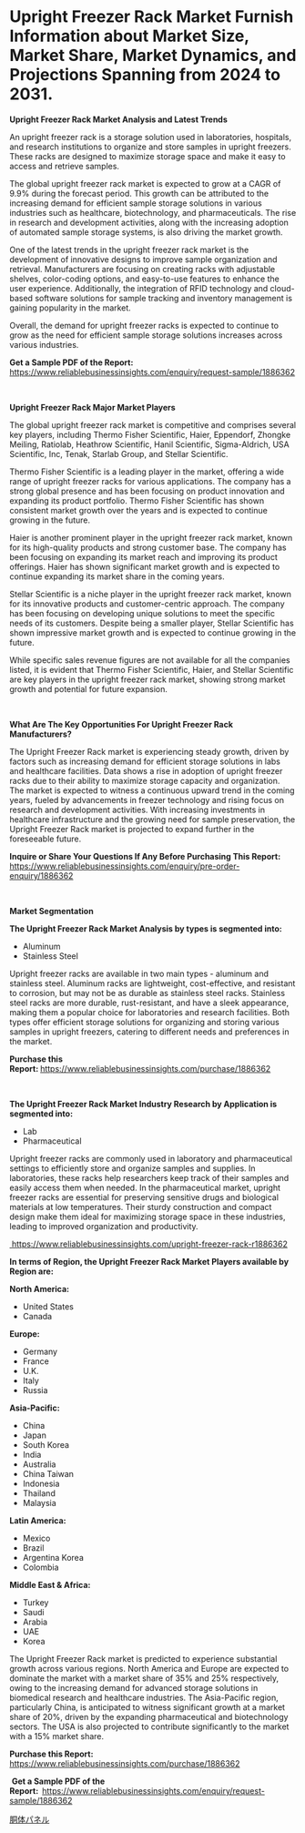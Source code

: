 <p><h1>Upright Freezer Rack Market Furnish Information about Market Size, Market Share, Market Dynamics, and Projections Spanning from 2024 to 2031.</h1></p><p><strong>Upright Freezer Rack Market Analysis and Latest Trends</strong></p>
<p><p>An upright freezer rack is a storage solution used in laboratories, hospitals, and research institutions to organize and store samples in upright freezers. These racks are designed to maximize storage space and make it easy to access and retrieve samples.</p><p>The global upright freezer rack market is expected to grow at a CAGR of 9.9% during the forecast period. This growth can be attributed to the increasing demand for efficient sample storage solutions in various industries such as healthcare, biotechnology, and pharmaceuticals. The rise in research and development activities, along with the increasing adoption of automated sample storage systems, is also driving the market growth.</p><p>One of the latest trends in the upright freezer rack market is the development of innovative designs to improve sample organization and retrieval. Manufacturers are focusing on creating racks with adjustable shelves, color-coding options, and easy-to-use features to enhance the user experience. Additionally, the integration of RFID technology and cloud-based software solutions for sample tracking and inventory management is gaining popularity in the market.</p><p>Overall, the demand for upright freezer racks is expected to continue to grow as the need for efficient sample storage solutions increases across various industries.</p></p>
<p><strong>Get a Sample PDF of the Report:&nbsp;</strong> <a href="https://www.reliablebusinessinsights.com/enquiry/request-sample/1886362">https://www.reliablebusinessinsights.com/enquiry/request-sample/1886362</a></p>
<p>&nbsp;</p>
<p><strong>Upright Freezer Rack Major Market Players</strong></p>
<p><p>The global upright freezer rack market is competitive and comprises several key players, including Thermo Fisher Scientific, Haier, Eppendorf, Zhongke Meiling, Ratiolab, Heathrow Scientific, Hanil Scientific, Sigma-Aldrich, USA Scientific, Inc, Tenak, Starlab Group, and Stellar Scientific.</p><p>Thermo Fisher Scientific is a leading player in the market, offering a wide range of upright freezer racks for various applications. The company has a strong global presence and has been focusing on product innovation and expanding its product portfolio. Thermo Fisher Scientific has shown consistent market growth over the years and is expected to continue growing in the future.</p><p>Haier is another prominent player in the upright freezer rack market, known for its high-quality products and strong customer base. The company has been focusing on expanding its market reach and improving its product offerings. Haier has shown significant market growth and is expected to continue expanding its market share in the coming years.</p><p>Stellar Scientific is a niche player in the upright freezer rack market, known for its innovative products and customer-centric approach. The company has been focusing on developing unique solutions to meet the specific needs of its customers. Despite being a smaller player, Stellar Scientific has shown impressive market growth and is expected to continue growing in the future.</p><p>While specific sales revenue figures are not available for all the companies listed, it is evident that Thermo Fisher Scientific, Haier, and Stellar Scientific are key players in the upright freezer rack market, showing strong market growth and potential for future expansion.</p></p>
<p>&nbsp;</p>
<p><strong>What Are The Key Opportunities For Upright Freezer Rack Manufacturers?</strong></p>
<p><p>The Upright Freezer Rack market is experiencing steady growth, driven by factors such as increasing demand for efficient storage solutions in labs and healthcare facilities. Data shows a rise in adoption of upright freezer racks due to their ability to maximize storage capacity and organization. The market is expected to witness a continuous upward trend in the coming years, fueled by advancements in freezer technology and rising focus on research and development activities. With increasing investments in healthcare infrastructure and the growing need for sample preservation, the Upright Freezer Rack market is projected to expand further in the foreseeable future.</p></p>
<p><strong>Inquire or Share Your Questions If Any Before Purchasing This Report:</strong> <a href="https://www.reliablebusinessinsights.com/enquiry/pre-order-enquiry/1886362">https://www.reliablebusinessinsights.com/enquiry/pre-order-enquiry/1886362</a></p>
<p>&nbsp;</p>
<p><strong>Market Segmentation</strong></p>
<p><strong>The Upright Freezer Rack Market Analysis by types is segmented into:</strong></p>
<p><ul><li>Aluminum</li><li>Stainless Steel</li></ul></p>
<p><p>Upright freezer racks are available in two main types - aluminum and stainless steel. Aluminum racks are lightweight, cost-effective, and resistant to corrosion, but may not be as durable as stainless steel racks. Stainless steel racks are more durable, rust-resistant, and have a sleek appearance, making them a popular choice for laboratories and research facilities. Both types offer efficient storage solutions for organizing and storing various samples in upright freezers, catering to different needs and preferences in the market.</p></p>
<p><strong>Purchase this Report:&nbsp;</strong><a href="https://www.reliablebusinessinsights.com/purchase/1886362">https://www.reliablebusinessinsights.com/purchase/1886362</a></p>
<p>&nbsp;</p>
<p><strong>The Upright Freezer Rack Market Industry Research by Application is segmented into:</strong></p>
<p><ul><li>Lab</li><li>Pharmaceutical</li></ul></p>
<p><p>Upright freezer racks are commonly used in laboratory and pharmaceutical settings to efficiently store and organize samples and supplies. In laboratories, these racks help researchers keep track of their samples and easily access them when needed. In the pharmaceutical market, upright freezer racks are essential for preserving sensitive drugs and biological materials at low temperatures. Their sturdy construction and compact design make them ideal for maximizing storage space in these industries, leading to improved organization and productivity.</p></p>
<p><a href="https://www.reliablebusinessinsights.com/upright-freezer-rack-r1886362">&nbsp;https://www.reliablebusinessinsights.com/upright-freezer-rack-r1886362</a></p>
<p><strong>In terms of Region, the Upright Freezer Rack Market Players available by Region are:</strong></p>
<p>
    <p> <strong> North America: </strong>
        <ul>
            <li>United States</li>
            <li>Canada</li>
        </ul>
        </p> 
    <p> <strong> Europe: </strong>
        <ul>
            <li>Germany</li>
            <li>France</li>
            <li>U.K.</li>
            <li>Italy</li>
            <li>Russia</li>
        </ul>
        </p> 
    <p> <strong> Asia-Pacific: </strong>
        <ul>
            <li>China</li>
            <li>Japan</li>
            <li>South Korea</li>
            <li>India</li>
            <li>Australia</li>
            <li>China Taiwan</li>
            <li>Indonesia</li>
            <li>Thailand</li>
            <li>Malaysia</li>
        </ul>
        </p> 
    <p> <strong> Latin America: </strong>
        <ul>
            <li>Mexico</li>
            <li>Brazil</li>
            <li>Argentina Korea</li>
            <li>Colombia</li>
        </ul>
        </p> 
    <p> <strong> Middle East & Africa: </strong>
        <ul>
            <li>Turkey</li>
            <li>Saudi</li>
            <li>Arabia</li>
            <li>UAE</li>
            <li>Korea</li>
        </ul>
    </p>
    </p>
<p><p>The Upright Freezer Rack market is predicted to experience substantial growth across various regions. North America and Europe are expected to dominate the market with a market share of 35% and 25% respectively, owing to the increasing demand for advanced storage solutions in biomedical research and healthcare industries. The Asia-Pacific region, particularly China, is anticipated to witness significant growth at a market share of 20%, driven by the expanding pharmaceutical and biotechnology sectors. The USA is also projected to contribute significantly to the market with a 15% market share.</p></p>
<p><strong>Purchase this Report: </strong><a href="https://www.reliablebusinessinsights.com/purchase/1886362">https://www.reliablebusinessinsights.com/purchase/1886362</a></p>
<p>&nbsp;<strong>Get a Sample PDF of the Report:&nbsp;&nbsp;</strong><a href="https://www.reliablebusinessinsights.com/enquiry/request-sample/1886362">https://www.reliablebusinessinsights.com/enquiry/request-sample/1886362</a></p>
<p><strong></strong></p>
<p><p><a href="https://github.com/decker5351/Market-Research-Report-List-2/blob/main/142000836170.md">胴体パネル</a></p></p>